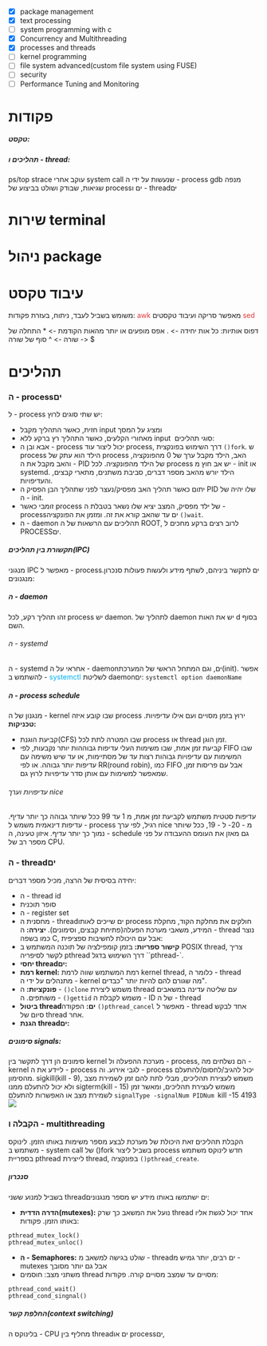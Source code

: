 - [x] package management
- [x] text processing
- [ ] system programming with c
- [x] Concurrency and Multithreading
- [x] processes and threads
- [ ] kernel programming
- [ ] file system advanced(custom file system using FUSE)
- [ ] security
- [ ] Performance Tuning and Monitoring
# פקודות
##### טקסט:
##### תהליכים ו - thread:
ps/top
strace
עוקב אחרי system call שנעשות על ידי ה - process
gdb
מנפה שגיאות, שבודק ושולט בביצוע של processים ו - threadים
# שירות terminal

# ניהול package
# עיבוד טקסט
משומש בשביל לעבד, ניתוח, בעזרת פקודות:
<span style="color:rgb(223, 58, 58)">awk</span>
מאפשר סריקה ועיבוד טקסטים
<span style="color:rgb(223, 58, 58)">sed</span> 

דפוס אותיות:
כל אות יחידה -> .
אפס מופעים או יותר מהאות הקודמת -> *
התחלה של שורה -> ^
סוף של שורה -> $
# תהליכים
### ה - processים
ל - process יש שתי סוגים לרוץ:
- חזית, כאשר התהליך מקבל input ומציג על המסך
- מאחורי הקלעים, כאשר התהליך רץ ברקע ללא input 
סוגי תהליכים:
- אבא ובן
ה - process יכול ליצור עוד process, דרך השימוש בפונקצית `()fork`. ש process הילד הוא עתק של process האב, הילד מקבל ערך של 0 מהפונקציה, והאב מקבל את ה - PID של הילד מהפונקציה.
לכל process יש אב חוץ מ - init או systemd. 
הילד יורש מהאב מספר דברים, סביבת משתנים, מתארי קבצים, והעדיפויות.
- יתום
כאשר תהליך האב מפסיק/נעצר לפני שתהליך הבן הפסיק ה PID שלו יהיה של ה - init.
- זומבי כאשר process של ילד מפסיק, המצב יציא שלו נשאר בטבלת ה - processים עד שהאב קורא את זה. ומזמן את הפונקציה `()wait`.
- ה - daemon
תהליכים עם הרשאות של ה ROOT, לרוב רצים ברקע מחכים ל PROCESSים.
##### תקשורת בין תהליכים(IPC)
מנגוני IPC מאפשר ל - processים לתקשר ביניהם, לשתף מידע ולעשות פעולות סנכרון.
מנגנונים:
##### ה - daemon
זהו תהליך רקע, לכל process יש daemon. לתהליך של daemon יש את האות d בסוף השם.
###### ה - systemd
ה - systemd אחראי על ה - daemonים, וגם המתחל הראשי של המערכת(init).
אפשר להשתמש ב - <span style="color:rgb(0, 176, 240)">systemctl</span> לשליטת daemonים:
`systemctl option daemonName`
##### ה - process schedule
מנגנון של ה - kernel שבו קובע איזה process ירוץ בזמן מסויים ועם אילו עדיפויות.
**טכניקות:**
- קביעת הוגנת(CFS) שבו המטרה לתת לכל process או thread זמן הוגן.
- קביעת זמן אמת, שבו משימות העלי עדיפות גבוההות יותר נקבעות, 
לפי FIFO שבו המשימות עם עדיפויות גבוהות רצות עד של מסתיימות, או עד שיש משימה עם עדיפות יותר גבוהה.
או לפי RR(round robin), כמו FIFO אבל עם פריסות זמן, שמאפשר למשימות עם אותן סדר עדיפויות לרוץ גם.
###### עדיפויות וערך nice
עדיפות סטטית משתמש לקביעת זמן אמת, מ 1 עד 99 ככל שיותר גבוהה כך יותר עדיף.
עדיפות דינאמית משמש ל - process רגיל, לפי ערך nice מ - 20- ל - 19, ככל שיותר נמוך כך יותר עדיף.
איזון טעינה, ה - schedule גם מאזן את העומס ההעבודה על פני מספר רב של CPU.
### ה - threadים
יחידה בסיסית של הרצה, מכיל מספר דברים:
- ה - thread id
- סופר תוכנית
- ה - register set
- מחסנית
ה - threadים שייכים לאותו process חולקים את מחלקת הקוד, מחקלת המידע, משאבי מערכת הפעלה(פתיחת קבצים, וסימונים).
**יצירה:**
ה - thread נוצר כמו בשפה C, אבל עם היכולת לחשיבות ספציפית:
- **קישור ספריות:**
בזמן קומפילציה של תוכנה המשתמש ב POSIX thread, צריך לקשר לסיפריה pthread דרך השימוש בדגל ``pthread-`.
- **יחסי threadים:**
- **רמת kernel:**
רמת המשתמש שווה לרמת kernel thread, כלומר ה - thread מתנהלים על ידי ה - kernel מה שגורם להם להיות יותר "כבדים".
- **פונקציות:**
ה - `()clone` משמש ליצירת thread עם שליטה עדינה במשאבים משותפים.
ה - `()gettid` משמש לקבלת ה - ID של ה - thread
- **ביטול threadים:**
הפקודה `()pthread_cancel` מאפשר ל - thread אחד לבקש סיום של thread אחר.
- **הגנת threadים:**
##### סימונים signals:
סימונים הן דרך לתקשר בין kernel מערכת ההפעלה ול - process, הם נשלחים מה - kernel ליידע את ה - process לגבי אירוע. וה - process יכול להגיב/לחסום/להתעלם מהסימון.
sigkill(kill - 9), משמש לעצירת תהליכים, מבלי לתת להם זמן לשמירת מצב ולא יכול להתעלם ממנו
sigterm(kill - 15) משמש לעצירת תהליכים, ומאשר זמן לשמירת מצב או האפשרות להתעלם
`signalType -signalNum PIDNum
`kill -15 4193
![](https://lh7-rt.googleusercontent.com/docsz/AD_4nXcND_hFIzbkeYelYVZgttyIQ3kMyO-2elVWHxJO55rcW3rI3S0BsuemxszEfCXRaMM7Sqlzmu0-LyRe5lGnB2oyIluUGLXbJkPhVtHNzOeidjIlSufkpSH11dJed1fqspWuwtmQn-v2YNJUB_Cr-6FSP9c?key=K78lYRAqjyzdkRYM8UeOAQ)
### הקבלה ו - multithreading
הקבלת תהליכים זאת היכולת של מערכת לבצע מספר משימות באותו הזמן.
לינוקס משתמש ב - system call של ()fork בשביל ליצור process חדש
לינוקס משתמש בספריית pthread לייצירת thread, בפונקציה `()pthread_create`.
##### סנכרון
בשביל למנוע ששני threadים ישתמשו באותו מידע יש מספר מנגנונים:
- **הדרה הדדית(mutexes):**
נועל את המשאב כך שרק thread אחד יכול לגשת אליו באותו הזמן.
פקודות:
```
pthread_mutex_lock()
pthread_mutex_unloc()
```
- **ה - Semaphores:**
שולט בגישה למשאב מ - threadים רבים, יותר גמיש מ - mutexes אבל גם יותר מסובך
- משתני מצב:
חוסמים thread מסויים עד שמצב מסויים קורה.
פקודות:
```
pthread_cond_wait()
pthread_cond_singnal()
```
##### החלפת קשר(context switching)
בלינוקס ה - CPU מחליף בין threadים או processים,
